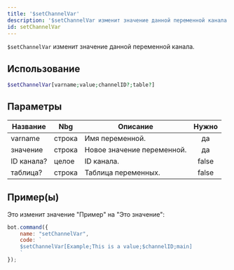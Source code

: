 ```yaml
---
title: '$setChannelVar'
description: '$setChannelVar изменит значение данной переменной канала.'
id: setChannelVar
---
```


`$setChannelVar` изменит значение данной переменной канала.

## Использование

```php
$setChannelVar[varname;value;channelID?;table?]
```

## Параметры

| Название   | Nbg    | Описание                   | Нужно |
| ---------- | ------ | -------------------------- |:-----:|
| varname    | строка | Имя переменной.            |  да   |
| значение   | строка | Новое значение переменной. |  да   |
| ID канала? | целое  | ID канала.                 | false |
| таблица?   | строка | Таблица переменных.        | false |

## Пример(ы)

Это изменит значение "Пример" на "Это значение":

```javascript
bot.command({
    name: "setChannelVar",
    code: `
    $setChannelVar[Example;This is a value;$channelID;main]
    `
});
```
